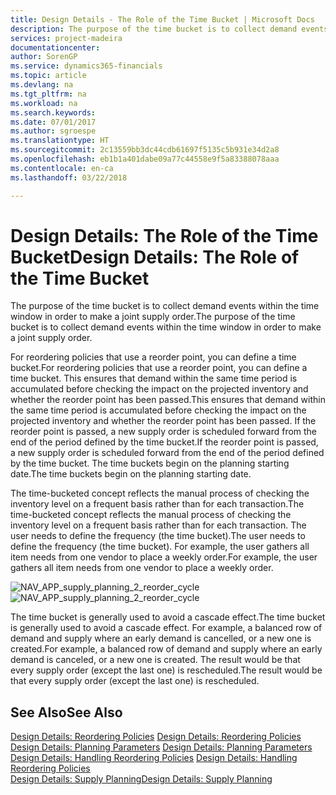 ```yaml
---
title: Design Details - The Role of the Time Bucket | Microsoft Docs
description: The purpose of the time bucket is to collect demand events within the time window in order to make a joint supply order.
services: project-madeira
documentationcenter: 
author: SorenGP
ms.service: dynamics365-financials
ms.topic: article
ms.devlang: na
ms.tgt_pltfrm: na
ms.workload: na
ms.search.keywords: 
ms.date: 07/01/2017
ms.author: sgroespe
ms.translationtype: HT
ms.sourcegitcommit: 2c13559bb3dc44cdb61697f5135c5b931e34d2a8
ms.openlocfilehash: eb1b1a401dabe09a77c44558e9f5a83388078aaa
ms.contentlocale: en-ca
ms.lasthandoff: 03/22/2018

---
```

# <a name="design-details-the-role-of-the-time-bucket"></a><span data-ttu-id="b5764-103">Design Details: The Role of the Time Bucket</span><span class="sxs-lookup"><span data-stu-id="b5764-103">Design Details: The Role of the Time Bucket</span></span>
<span data-ttu-id="b5764-104">The purpose of the time bucket is to collect demand events within the time window in order to make a joint supply order.</span><span class="sxs-lookup"><span data-stu-id="b5764-104">The purpose of the time bucket is to collect demand events within the time window in order to make a joint supply order.</span></span>  
  
 <span data-ttu-id="b5764-105">For reordering policies that use a reorder point, you can define a time bucket.</span><span class="sxs-lookup"><span data-stu-id="b5764-105">For reordering policies that use a reorder point, you can define a time bucket.</span></span> <span data-ttu-id="b5764-106">This ensures that demand within the same time period is accumulated before checking the impact on the projected inventory and whether the reorder point has been passed.</span><span class="sxs-lookup"><span data-stu-id="b5764-106">This ensures that demand within the same time period is accumulated before checking the impact on the projected inventory and whether the reorder point has been passed.</span></span> <span data-ttu-id="b5764-107">If the reorder point is passed, a new supply order is scheduled forward from the end of the period defined by the time bucket.</span><span class="sxs-lookup"><span data-stu-id="b5764-107">If the reorder point is passed, a new supply order is scheduled forward from the end of the period defined by the time bucket.</span></span> <span data-ttu-id="b5764-108">The time buckets begin on the planning starting date.</span><span class="sxs-lookup"><span data-stu-id="b5764-108">The time buckets begin on the planning starting date.</span></span>  
  
 <span data-ttu-id="b5764-109">The time-bucketed concept reflects the manual process of checking the inventory level on a frequent basis rather than for each transaction.</span><span class="sxs-lookup"><span data-stu-id="b5764-109">The time-bucketed concept reflects the manual process of checking the inventory level on a frequent basis rather than for each transaction.</span></span> <span data-ttu-id="b5764-110">The user needs to define the frequency (the time bucket).</span><span class="sxs-lookup"><span data-stu-id="b5764-110">The user needs to define the frequency (the time bucket).</span></span> <span data-ttu-id="b5764-111">For example, the user gathers all item needs from one vendor to place a weekly order.</span><span class="sxs-lookup"><span data-stu-id="b5764-111">For example, the user gathers all item needs from one vendor to place a weekly order.</span></span>  
  
 <span data-ttu-id="b5764-112">![](media/nav_app_supply_planning_2_reorder_cycle.png "NAV_APP_supply_planning_2_reorder_cycle")</span><span class="sxs-lookup"><span data-stu-id="b5764-112">![](media/nav_app_supply_planning_2_reorder_cycle.png "NAV_APP_supply_planning_2_reorder_cycle")</span></span>  
  
 <span data-ttu-id="b5764-113">The time bucket is generally used to avoid a cascade effect.</span><span class="sxs-lookup"><span data-stu-id="b5764-113">The time bucket is generally used to avoid a cascade effect.</span></span> <span data-ttu-id="b5764-114">For example, a balanced row of demand and supply where an early demand is cancelled, or a new one is created.</span><span class="sxs-lookup"><span data-stu-id="b5764-114">For example, a balanced row of demand and supply where an early demand is canceled, or a new one is created.</span></span> <span data-ttu-id="b5764-115">The result would be that every supply order (except the last one) is rescheduled.</span><span class="sxs-lookup"><span data-stu-id="b5764-115">The result would be that every supply order (except the last one) is rescheduled.</span></span>  
  
## <a name="see-also"></a><span data-ttu-id="b5764-116">See Also</span><span class="sxs-lookup"><span data-stu-id="b5764-116">See Also</span></span>  
 <span data-ttu-id="b5764-117">[Design Details: Reordering Policies](design-details-reordering-policies.md) </span><span class="sxs-lookup"><span data-stu-id="b5764-117">[Design Details: Reordering Policies](design-details-reordering-policies.md) </span></span>  
 <span data-ttu-id="b5764-118">[Design Details: Planning Parameters](design-details-planning-parameters.md) </span><span class="sxs-lookup"><span data-stu-id="b5764-118">[Design Details: Planning Parameters](design-details-planning-parameters.md) </span></span>  
 <span data-ttu-id="b5764-119">[Design Details: Handling Reordering Policies](design-details-handling-reordering-policies.md) </span><span class="sxs-lookup"><span data-stu-id="b5764-119">[Design Details: Handling Reordering Policies](design-details-handling-reordering-policies.md) </span></span>  
 [<span data-ttu-id="b5764-120">Design Details: Supply Planning</span><span class="sxs-lookup"><span data-stu-id="b5764-120">Design Details: Supply Planning</span></span>](design-details-supply-planning.md)
